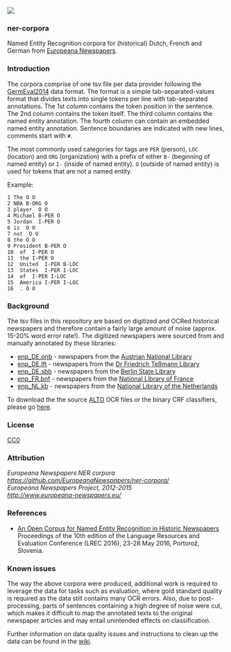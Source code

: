 <a href="http://www.europeana-newspapers.eu/"><img src=http://www.europeana-newspapers.eu/wp-content/uploads/2013/09/europeana_newspapers_forwebsite1.jpg></a> 

### ner-corpora
Named Entity Recognition corpora for (historical) Dutch, French and German from [Europeana Newspapers](http://www.europeana-newspapers.eu/named-entity-recognition-for-digitised-newspapers/).

### Introduction

The corpora comprise of one tsv file per data provider following the [GermEval2014](https://sites.google.com/site/germeval2014ner/data) data format. The format is a simple tab-separated-values format that divides texts into single tokens per line with tab-separated annotations. The 1st column contains the token position in the sentence. The 2nd column contains  the token itself. The third column contains the named entity annotation. The fourth column can contain an embedded named entity annotation. Sentence boundaries are indicated with new lines, comments start with ```#```.

The most commonly used categories for tags are ```PER``` (person), ```LOC``` (location) and ```ORG``` (organization) with a prefix of either ```B-``` (beginning of named entity) or ```I-``` (inside of named entity). ```O``` (outside of named entity) is used for tokens that are not a named entity.

Example:
```
1 The O O
2 NBA B-ORG O
3 player  O O
4 Michael B-PER O
5 Jordan  I-PER O
6 is  O O
7 not  O O
8 the O O
9 President B-PER O
10  of  I-PER O
11  the I-PER O
12  United  I-PER B-LOC
13  States  I-PER I-LOC
14  of  I-PER I-LOC
15  America I-PER I-LOC
16  . O O
```

### Background

The tsv files in this repository are based on digitized and OCRed historical newspapers and therefore contain a fairly large amount of noise (approx. 15-20% word error rate!). The digitized newspapers were sourced from and manually annotated by these libraries:

* [enp_DE.onb](https://github.com/EuropeanaNewspapers/ner-corpora/tree/master/enp_DE.onb.tsv) - newspapers from the [Austrian National Library](http://www.theeuropeanlibrary.org/tel4/newspapers/gallery?provider-id=P01252)
* [enp_DE.lft](https://github.com/EuropeanaNewspapers/ner-corpora/tree/master/enp_DE.lft.tsv) - newspapers from the [Dr Friedrich Teßmann Library](http://www.theeuropeanlibrary.org/tel4/newspapers/gallery?provider-id=P02013)
* [enp_DE.sbb](https://github.com/EuropeanaNewspapers/ner-corpora/tree/master/enp_DE.sbb.tsv) - newspapers from the [Berlin State Library](http://www.theeuropeanlibrary.org/tel4/newspapers/gallery?provider-id=P01606)
* [enp_FR.bnf](https://github.com/EuropeanaNewspapers/ner-corpora/tree/master/enp_FR.bnf.tsv) - newspapers from the [National Library of France](http://www.theeuropeanlibrary.org/tel4/newspapers/gallery?provider-id=P01190)
* [enp_NL.kb](https://github.com/EuropeanaNewspapers/ner-corpora/tree/master/enp_NL.kb.tsv) - newspapers from the [National Library of the Netherlands](http://www.theeuropeanlibrary.org/tel4/newspapers/gallery?provider-id=P01350)

To download the the source [ALTO](http://www.loc.gov/standards/alto/) OCR files or the binary CRF classifiers, please go [here](http://lab.kb.nl/dataset/europeana-newspapers-ner#access).

### License 

[CC0](https://creativecommons.org/publicdomain/zero/1.0/)

### Attribution 

*Europeana Newspapers NER corpora*       
*https://github.com/EuropeanaNewspapers/ner-corpora/*    
*Europeana Newspapers Project, 2012-2015*     
*http://www.europeana-newspapers.eu/*   

### References

* [An Open Corpus for Named Entity Recognition in Historic Newspapers](http://www.lrec-conf.org/proceedings/lrec2016/summaries/110.html)  
Proceedings of the 10th edition of the Language Resources and Evaluation Conference (LREC 2016), 23-28 May 2016, Portorož, Slovenia.

### Known issues

The way the above corpora were produced, additional work is required to leverage the data for tasks such as evaluation, where gold standard quality is required as the data still contains many OCR errors. Also, due to post-processing, parts of sentences containing a high degree of noise were cut, which makes it difficult to map the annotated texts to the original newspaper articles and may entail unintended effects on classification.

Further information on data quality issues and instructions to clean up the data can be found in the [wiki](https://github.com/EuropeanaNewspapers/ner-corpora/wiki).
